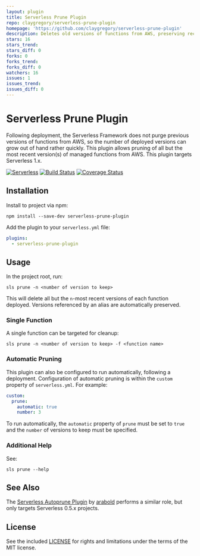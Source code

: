 ```yaml
---
layout: plugin
title: Serverless Prune Plugin
repo: claygregory/serverless-prune-plugin
homepage: 'https://github.com/claygregory/serverless-prune-plugin'
description: Deletes old versions of functions from AWS, preserving recent and aliased versions
stars: 16
stars_trend: 
stars_diff: 0
forks: 0
forks_trend: 
forks_diff: 0
watchers: 16
issues: 1
issues_trend: 
issues_diff: 0
---
```




# Serverless Prune Plugin

Following deployment, the Serverless Framework does not purge previous versions of functions from AWS, so the number of deployed versions can grow out of hand rather quickly. This plugin allows pruning of all but the most recent version(s) of managed functions from AWS. This plugin targets Serverless 1.x.

[![Serverless](http://public.serverless.com/badges/v3.svg)](http://www.serverless.com)
[![Build Status](https://travis-ci.org/claygregory/serverless-prune-plugin.svg?branch=master)](https://travis-ci.org/claygregory/serverless-prune-plugin)
[![Coverage Status](https://coveralls.io/repos/github/claygregory/serverless-prune-plugin/badge.svg?branch=master)](https://coveralls.io/github/claygregory/serverless-prune-plugin?branch=master)

## Installation

Install to project via npm:
```
npm install --save-dev serverless-prune-plugin
```

Add the plugin to your `serverless.yml` file:
```yaml
plugins:
  - serverless-prune-plugin
```

## Usage

In the project root, run:
```
sls prune -n <number of version to keep>
```

This will delete all but the `n`-most recent versions of each function deployed. Versions referenced by an alias are automatically preserved.

### Single Function

A single function can be targeted for cleanup:
```
sls prune -n <number of version to keep> -f <function name>
```

### Automatic Pruning

This plugin can also be configured to run automatically, following a deployment. Configuration of automatic pruning is within the `custom` property of `serverless.yml`. For example:

```yaml
custom:
  prune:
    automatic: true
    number: 3
```

To run automatically, the `automatic` property of `prune` must be set to `true` and the `number` of versions to keep must be specified.


### Additional Help

See:
```
sls prune --help
```

## See Also

The [Serverless Autoprune Plugin](https://github.com/arabold/serverless-autoprune-plugin) by [arabold](https://github.com/arabold) performs a similar role, but only targets Serverless 0.5.x projects.

## License

See the included [LICENSE](LICENSE.md) for rights and limitations under the terms of the MIT license.

